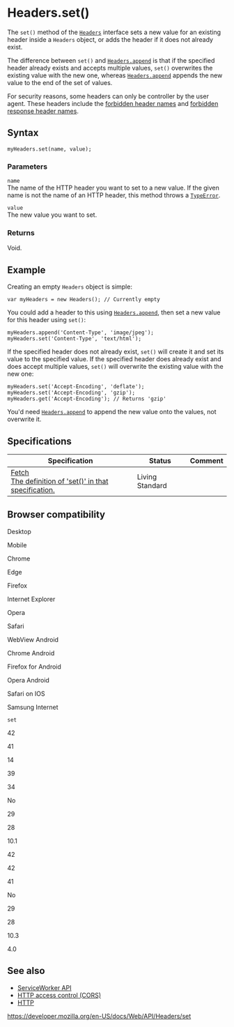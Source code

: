 # Headers.set()

The `set()` method of the [`Headers`](../headers) interface sets a new value for an existing header inside a `Headers` object, or adds the header if it does not already exist.

The difference between `set()` and [`Headers.append`](append) is that if the specified header already exists and accepts multiple values, `set()` overwrites the existing value with the new one, whereas [`Headers.append`](append) appends the new value to the end of the set of values.

For security reasons, some headers can only be controller by the user agent. These headers include the [forbidden header names](https://developer.mozilla.org/en-US/docs/Glossary/Forbidden_header_name) and [forbidden response header names](https://developer.mozilla.org/en-US/docs/Glossary/Forbidden_response_header_name).

## Syntax

    myHeaders.set(name, value);

### Parameters

`name`  
The name of the HTTP header you want to set to a new value. If the given name is not the name of an HTTP header, this method throws a [`TypeError`](https://developer.mozilla.org/en-US/docs/Web/JavaScript/Reference/Global_Objects/TypeError).

`value`  
The new value you want to set.

### Returns

Void.

## Example

Creating an empty `Headers` object is simple:

    var myHeaders = new Headers(); // Currently empty

You could add a header to this using [`Headers.append`](append), then set a new value for this header using `set()`:

    myHeaders.append('Content-Type', 'image/jpeg');
    myHeaders.set('Content-Type', 'text/html');

If the specified header does not already exist, `set()` will create it and set its value to the specified value. If the specified header does already exist and does accept multiple values, `set()` will overwrite the existing value with the new one:

    myHeaders.set('Accept-Encoding', 'deflate');
    myHeaders.set('Accept-Encoding', 'gzip');
    myHeaders.get('Accept-Encoding'); // Returns 'gzip'

You'd need [`Headers.append`](append) to append the new value onto the values, not overwrite it.

## Specifications

<table><thead><tr class="header"><th>Specification</th><th>Status</th><th>Comment</th></tr></thead><tbody><tr class="odd"><td><a href="https://fetch.spec.whatwg.org/#dom-headers-set">Fetch<br />
<span class="small">The definition of 'set()' in that specification.</span></a></td><td><span class="spec-living">Living Standard</span></td><td></td></tr></tbody></table>

## Browser compatibility

Desktop

Mobile

Chrome

Edge

Firefox

Internet Explorer

Opera

Safari

WebView Android

Chrome Android

Firefox for Android

Opera Android

Safari on IOS

Samsung Internet

`set`

42

41

14

39

34

No

29

28

10.1

42

42

41

No

29

28

10.3

4.0

## See also

- [ServiceWorker API](../service_worker_api)
- [HTTP access control (CORS)](https://developer.mozilla.org/en-US/docs/Web/HTTP/CORS)
- [HTTP](https://developer.mozilla.org/en-US/docs/Web/HTTP)

<a href="https://developer.mozilla.org/en-US/docs/Web/API/Headers/set" class="_attribution-link">https://developer.mozilla.org/en-US/docs/Web/API/Headers/set</a>
